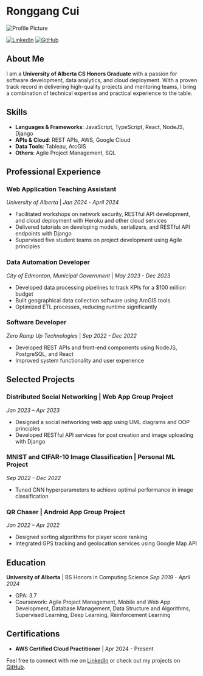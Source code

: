 # Ronggang Cui

![Profile Picture](https://drive.google.com/drive/folders/1GgRd9z5fU6kVEu0hup7-Uiq0bfOVWce9)

[![LinkedIn](https://img.shields.io/badge/LinkedIn-Profile-blue)](http://linkedin.com/in/ronggang-cui/)
[![GitHub](https://img.shields.io/badge/GitHub-Profile-black)](http://github.com/RonggangCui/)

## About Me

I am a **University of Alberta CS Honors Graduate** with a passion for software development, data analytics, and cloud deployment. With a proven track record in delivering high-quality projects and mentoring teams, I bring a combination of technical expertise and practical experience to the table.

## Skills

- **Languages & Frameworks**: JavaScript, TypeScript, React, NodeJS, Django
- **APIs & Cloud**: REST APIs, AWS, Google Cloud
- **Data Tools**: Tableau, ArcGIS
- **Others**: Agile Project Management, SQL

## Professional Experience

### Web Application Teaching Assistant
*University of Alberta* | *Jan 2024 - April 2024*
- Facilitated workshops on network security, RESTful API development, and cloud deployment with Heroku and other cloud services
- Delivered tutorials on developing models, serializers, and RESTful API endpoints with Django
- Supervised five student teams on project development using Agile principles

### Data Automation Developer
*City of Edmonton, Municipal Government* | *May 2023 - Dec 2023*
- Developed data processing pipelines to track KPIs for a $100 million budget
- Built geographical data collection software using ArcGIS tools
- Optimized ETL processes, reducing runtime significantly

### Software Developer
*Zero Ramp Up Technologies* | *Sep 2022 - Dec 2022*
- Developed REST APIs and front-end components using NodeJS, PostgreSQL, and React
- Improved system functionality and user experience

## Selected Projects

### Distributed Social Networking | Web App Group Project
*Jan 2023 – Apr 2023*
- Designed a social networking web app using UML diagrams and OOP principles
- Developed RESTful API services for post creation and image uploading with Django

### MNIST and CIFAR-10 Image Classification | Personal ML Project
*Sep 2022 – Dec 2022*
- Tuned CNN hyperparameters to achieve optimal performance in image classification

### QR Chaser | Android App Group Project
*Jan 2022 – Apr 2022*
- Designed sorting algorithms for player score ranking
- Integrated GPS tracking and geolocation services using Google Map API

## Education

**University of Alberta** | BS Honors in Computing Science
*Sep 2019 - April 2024*
- GPA: 3.7
- Coursework: Agile Project Management, Mobile and Web App Development, Database Management, Data Structure and Algorithms, Supervised Learning, Deep Learning, Reinforcement Learning

## Certifications

- **AWS Certified Cloud Practitioner** | Apr 2024 - Present

Feel free to connect with me on [LinkedIn](http://linkedin.com/in/ronggang-cui/) or check out my projects on [GitHub](http://github.com/RonggangCui).
